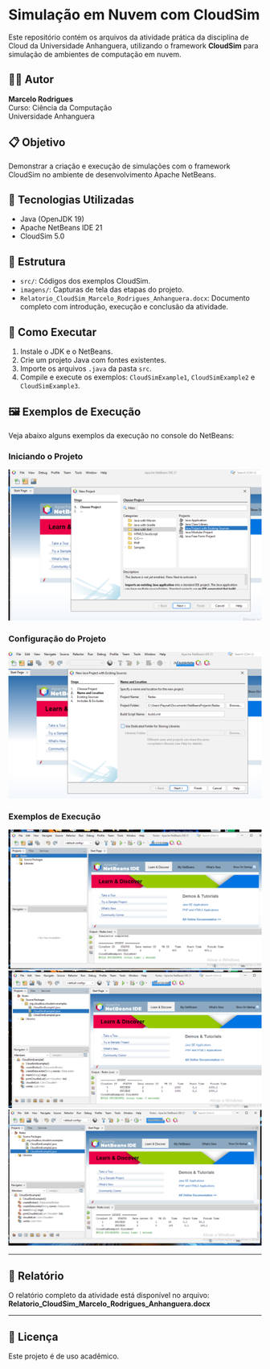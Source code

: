 # Simulação em Nuvem com CloudSim

Este repositório contém os arquivos da atividade prática da disciplina de Cloud da Universidade Anhanguera, utilizando o framework **CloudSim** para simulação de ambientes de computação em nuvem.

## 👨‍🎓 Autor
**Marcelo Rodrigues**  
Curso: Ciência da Computação  
Universidade Anhanguera  

## 📋 Objetivo
Demonstrar a criação e execução de simulações com o framework CloudSim no ambiente de desenvolvimento Apache NetBeans.

## 🧰 Tecnologias Utilizadas
- Java (OpenJDK 19)
- Apache NetBeans IDE 21
- CloudSim 5.0

## 📂 Estrutura
- `src/`: Códigos dos exemplos CloudSim.
- `imagens/`: Capturas de tela das etapas do projeto.
- `Relatorio_CloudSim_Marcelo_Rodrigues_Anhanguera.docx`: Documento completo com introdução, execução e conclusão da atividade.

## 🚀 Como Executar
1. Instale o JDK e o NetBeans.
2. Crie um projeto Java com fontes existentes.
3. Importe os arquivos `.java` da pasta `src`.
4. Compile e execute os exemplos: `CloudSimExample1`, `CloudSimExample2` e `CloudSimExample3`.

## 🖼️ Exemplos de Execução
Veja abaixo alguns exemplos da execução no console do NetBeans:
### Iniciando o Projeto
![Iniciando o Projeto](imagens/iniciando-projeto-netbeans.png)

### Configuração do Projeto
![Configuração do Projeto](imagens/etapa1-conf.png)

### Exemplos de Execução
![Exemplo 1](imagens/ex1_redes.png)
![Exemplo 2](imagens/ex2_redes.png)
![Exemplo 3](imagens/ex3_redes.png)

---

## 📄 Relatório
O relatório completo da atividade está disponível no arquivo:
**Relatorio_CloudSim_Marcelo_Rodrigues_Anhanguera.docx**

---

## 📌 Licença
Este projeto é de uso acadêmico.

